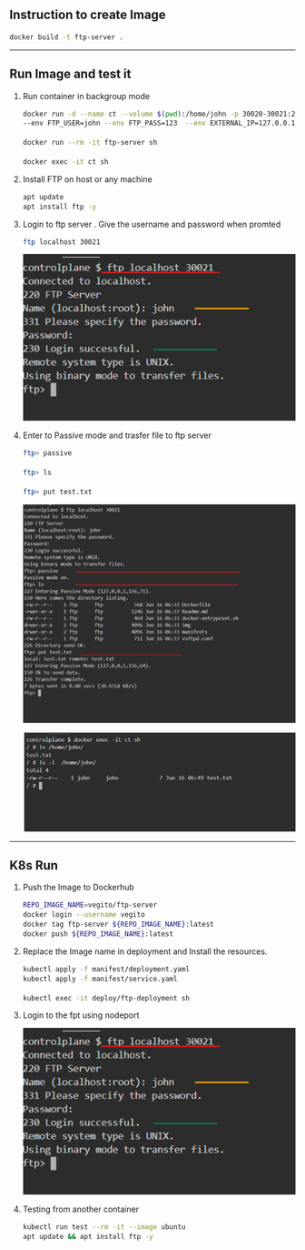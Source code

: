 ## Instruction to create Image

  ```bash
  docker build -t ftp-server .
  ```

-----------------------------

## Run Image and test it
  
  1. Run container in backgroup mode
  
     ```bash
     docker run -d --name ct --volume $(pwd):/home/john -p 30020-30021:20-21 -p 40000-40009:40000-40009 \
     --env FTP_USER=john --env FTP_PASS=123  --env EXTERNAL_IP=127.0.0.1 ftp-server

     docker run --rm -it ftp-server sh
     
     docker exec -it ct sh
     ```
  
  2. Install FTP on host or any machine
     
     ```bash
     apt update
     apt install ftp -y
     ```
  
  3. Login to ftp server  . Give the username and password when promted

     ```bash
     ftp localhost 30021
     ```
     
     ![Login](./img/ftp-login.png)
   
   4. Enter to Passive mode and trasfer file to ftp server
      
      ```bash
      ftp> passive
      
      ftp> ls

      ftp> put test.txt

      ```

      ![Passive Mode](./img/docker_passive.png)

      ![List File](./img/list_file.png)

------------------------------------------

## K8s Run 

1. Push the Image to Dockerhub
   
   ```bash
   REPO_IMAGE_NAME=vegito/ftp-server
   docker login --username vegito
   docker tag ftp-server ${REPO_IMAGE_NAME}:latest
   docker push ${REPO_IMAGE_NAME}:latest
   ```

2. Replace the Image name in deployment and Install the resources.

    ```bash
    kubectl apply -f manifest/deployment.yaml
    kubectl apply -f manifest/service.yaml

    kubectl exec -it deploy/ftp-deployment sh
    ```

3. Login to the fpt using nodeport
   
   ![nodePort Login](/img/ftp-login.png)

4. Testing from another container 
   
   ```bash
   kubectl run test --rm -it --image ubuntu 
   apt update && apt install ftp -y
   ```